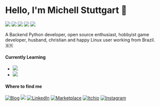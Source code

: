 # Hello, I'm Michell Stuttgart 👋

![](https://img.shields.io/badge/Code-Python-informational?style=flat-square&logo=python&logoColor=white&color=dddddd)
![](https://img.shields.io/badge/Shell-Bash-informational?style=flat-square&logo=gnu-bash&logoColor=white&color=dddddd)
![](https://img.shields.io/badge/Tools-VsCode-informational?style=flat-square&logo=visualstudiocode&logoColor=white&color=dddddd)
![](https://img.shields.io/badge/Tools-Git-informational?style=flat-square&logo=git&logoColor=white&color=dddddd)
![](https://img.shields.io/badge/OS-Linux-informational?style=flat-square&logo=linux&logoColor=white&color=dddddd)

A Backend Python developer, open source enthusiast, hobbyist game developer, husband, christian and happy Linux user working from Brazil. 🇧🇷

#### Currently Learning

* ![](https://img.shields.io/badge/Tools-Ansible-informational?style=flat-square&logo=ansible&logoColor=white&color=dddddd) 
* ![](https://img.shields.io/badge/Code-Javascript-informational?style=flat-square&logo=javascript&logoColor=white&color=dddddd)

#### Where to find me
<p>
  <a href="https://mstuttgart.github.io/" target="_blank"><img alt="Blog" src="https://img.shields.io/badge/blog-gray.svg?style=for-the-badge&logo=www&logoColor=afc8a0" /></a>
  <a href="mailto:michellstut@gmail.com" style="text-decoration:none"><img src = "https://img.shields.io/badge/gmail-red?&style=for-the-badge&logo=gmail&logoColor=white"></a> 
  <a href="https://www.linkedin.com/in/mstuttgart" target="_blank"><img alt="LinkedIn" src="https://img.shields.io/badge/linkedin-blue.svg?&style=for-the-badge&logo=linkedin&logoColor=white" /></a>
  <a href="https://marketplace.visualstudio.com/publishers/mstuttgart" target="_blank"><img alt="Marketplace" src="https://img.shields.io/badge/marketplace-yellow.svg?&style=for-the-badge&logo=visual-studio-code&logoColor=white" /></a>
  <a href="https://mstuttgart.itch.io" target="_blank"><img alt="Itchio" src="https://img.shields.io/badge/itchio-gray.svg?&style=for-the-badge&logo=itch.io&logoColor=white" /></a>
    <a href="https://www.instagram.com/michstuttgart/" target="_blank"><img alt="Instagram" src="https://img.shields.io/badge/Instagram-E4405F?style=for-the-badge&logo=instagram&logoColor=white" /></a>
</p>
